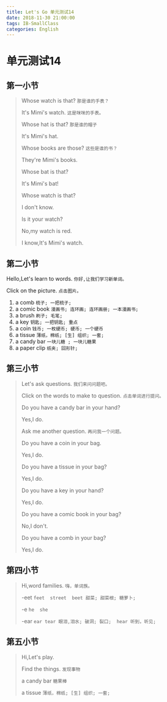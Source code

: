 ```yaml
---
title: Let's Go 单元测试14
date: 2018-11-30 21:00:00
tags: IB-SmallClass
categories: English
---
```



# 单元测试14

## 第一小节

> Whose watch is that? `那是谁的手表？`
> 
> It's Mimi's watch. `这是咪咪的手表。`
> 
> Whose hat is that? `那是谁的帽子`
> 
> It's Mimi's hat.
> 
> Whose books are those? `这些是谁的书？`
> 
> They're Mimi's books.
> 
> Whose bat is that?
> 
> It's Mimi's bat!
> 
> Whose watch is that?
> 
> I don't know.
> 
> Is it your watch?
> 
> No,my watch is red.
> 
> I know,It's Mimi's watch.


## 第二小节

Hello,Let's learn to words. `你好,让我们学习新单词。`

Click on the picture. `点击图片。`

1. a comb `梳子; 一把梳子;`
2. a comic book `漫画书; 连环画; 连环画册; 一本漫画书;`
3. a brush `刷子; 毛笔;`
4. a key `钥匙; 一把钥匙; 重点`
5. a coin `钱币; 一枚硬币; 硬币; 一个硬币`
6. a tissue `薄纸，棉纸; [生] 组织; 一套;`
7. a candy bar `一块儿糖 ; 一块儿糖果`
8. a paper clip `纸夹; 回形针;`

## 第三小节

> Let's ask questions. `我们来问问题吧。`
> 
> Click on the words to make to question. `点击单词进行提问。`
> 
> Do you have a candy bar in your hand?
> 
> Yes,I do.
> 
> Ask me another question. `再问我一个问题。`
> 
> Do you have a coin in your bag.
> 
> Yes,I do.
> 
> Do you have a tissue in your bag?
> 
> Yes,I do.
> 
> Do you have a key in your hand?
> 
> Yes,I do.
> 
> Do you have a comic book in your bag?
> 
> No,I don't.
> 
> Do you have a comb in your bag?
> 
> Yes,I do.


## 第四小节

> Hi,word families. `嗨，单词族。`
> 
> -eet `feet  street  beet 甜菜; 甜菜根; 糖萝卜;`
> 
> -e  `he  she`
> 
> -ear  `ear tear 眼泪,泪水; 破洞; 裂口;  hear 听到，听见;`


## 第五小节

> Hi,Let's play.
> 
> Find the things. `发现事物`
> 
> a candy bar `糖果棒`
> 
> a tissue `薄纸，棉纸; [生] 组织; 一套;`